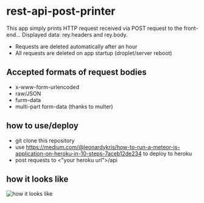# rest-api-post-printer

This app simply prints HTTP request received via POST request to the front-end...
Displayed data: rey.headers and rey.body.

- Requests are deleted automatically after an hour
- All requests are deleted on app startup (droplet/server reboot)

## Accepted formats of request bodies

- x-www-form-urlencoded
- raw/JSON
- furm-data
- multi-part form-data (thanks to multer)

## how to use/deploy

- git clone this repository
- use https://medium.com/@leonardykris/how-to-run-a-meteor-js-application-on-heroku-in-10-steps-7aceb12de234 to deploy to heroku
- post requests to <"your heroku url">/api

## how it looks like

![how it looks like](https://github.com/sunyamare/rest-api-post-printer/blob/master/teaser.png)
